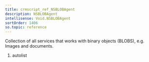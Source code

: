 ```yaml
---
title: crmscript_ref_NSBLOBAgent
description: NSBLOBAgent
intellisense: Void.NSBLOBAgent
sortOrder: 1406
so.topic: reference
---
```



Collection of all services that works with binary objects (BLOBS), e.g. Images and documents.




1. autolist

